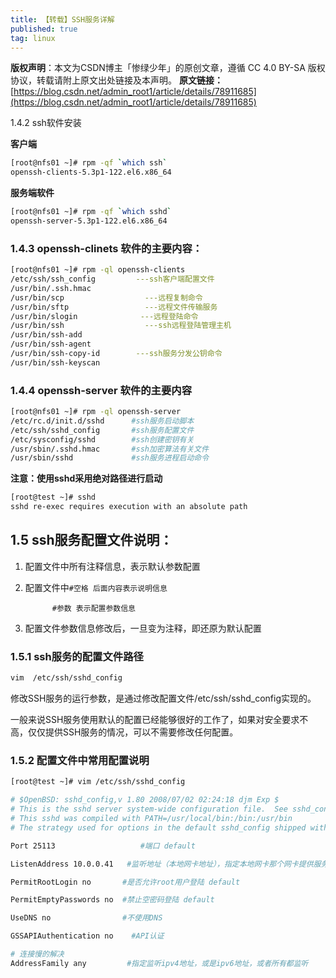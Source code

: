 ```yaml
---
title: 【转载】SSH服务详解
published: true
tag: linux
---
```


**版权声明**：本文为CSDN博主「惨绿少年」的原创文章，遵循 CC 4.0 BY-SA 版权协议，转载请附上原文出处链接及本声明。
**原文链接：**[https://blog.csdn.net/admin_root1/article/details/78911685](https://blog.csdn.net/admin_root1/article/details/78911685)

1.4.2 ssh软件安装

**客户端**
```bash
[root@nfs01 ~]# rpm -qf `which ssh`
openssh-clients-5.3p1-122.el6.x86_64
```
**服务端软件**
```bash
[root@nfs01 ~]# rpm -qf `which sshd`
openssh-server-5.3p1-122.el6.x86_64
```

### 1.4.3 openssh-clinets 软件的主要内容：
```bash
[root@nfs01 ~]# rpm -ql openssh-clients
/etc/ssh/ssh_config         ---ssh客户端配置文件
/usr/bin/.ssh.hmac
/usr/bin/scp                  ---远程复制命令
/usr/bin/sftp                 ---远程文件传输服务
/usr/bin/slogin              ---远程登陆命令
/usr/bin/ssh                  ---ssh远程登陆管理主机
/usr/bin/ssh-add
/usr/bin/ssh-agent
/usr/bin/ssh-copy-id        ---ssh服务分发公钥命令
/usr/bin/ssh-keyscan
```
### 1.4.4 openssh-server 软件的主要内容
```bash
[root@nfs01 ~]# rpm -ql openssh-server
/etc/rc.d/init.d/sshd      #ssh服务启动脚本
/etc/ssh/sshd_config       #ssh服务配置文件
/etc/sysconfig/sshd        #ssh创建密钥有关
/usr/sbin/.sshd.hmac       #ssh加密算法有关文件
/usr/sbin/sshd             #ssh服务进程启动命令
```

**注意：使用sshd采用绝对路径进行启动**
```bash
[root@test ~]# sshd
sshd re-exec requires execution with an absolute path
```

## 1.5 ssh服务配置文件说明：
01. 配置文件中所有注释信息，表示默认参数配置

02. 配置文件中`#空格 后面内容表示说明信息`

              #参数 表示配置参数信息

03. 配置文件参数信息修改后，一旦变为注释，即还原为默认配置

### 1.5.1 ssh服务的配置文件路径
```bash
vim  /etc/ssh/sshd_config
```
修改SSH服务的运行参数，是通过修改配置文件/etc/ssh/sshd_config实现的。

一般来说SSH服务使用默认的配置已经能够很好的工作了，如果对安全要求不高，仅仅提供SSH服务的情况，可以不需要修改任何配置。

### 1.5.2 配置文件中常用配置说明

```bash
[root@test ~]# vim /etc/ssh/sshd_config

# $OpenBSD: sshd_config,v 1.80 2008/07/02 02:24:18 djm Exp $
# This is the sshd server system-wide configuration file.  See sshd_config(5) for more information.
# This sshd was compiled with PATH=/usr/local/bin:/bin:/usr/bin
# The strategy used for options in the default sshd_config shipped with OpenSSH is to specify options with their default value where possible, but leave them commented. Uncommented options change a default value.

Port 25113                   #端口 default

ListenAddress 10.0.0.41   #监听地址（本地网卡地址），指定本地网卡那个网卡提供服务

PermitRootLogin no       #是否允许root用户登陆 default

PermitEmptyPasswords no  #禁止空密码登陆 default

UseDNS no                #不使用DNS

GSSAPIAuthentication no    #API认证

# 连接慢的解决
AddressFamily any         #指定监听ipv4地址，或是ipv6地址，或者所有都监听
```